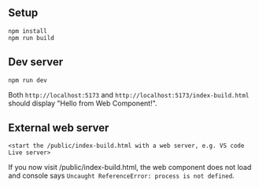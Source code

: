 ## Setup
```
npm install
npm run build
```

## Dev server
```
npm run dev
```
Both `http://localhost:5173` and `http://localhost:5173/index-build.html` should display "Hello from Web Component!".

## External web server
```
<start the /public/index-build.html with a web server, e.g. VS code Live server>
```

If you now visit /public/index-build.html, the web component does not load and console says `Uncaught ReferenceError: process is not defined`.
